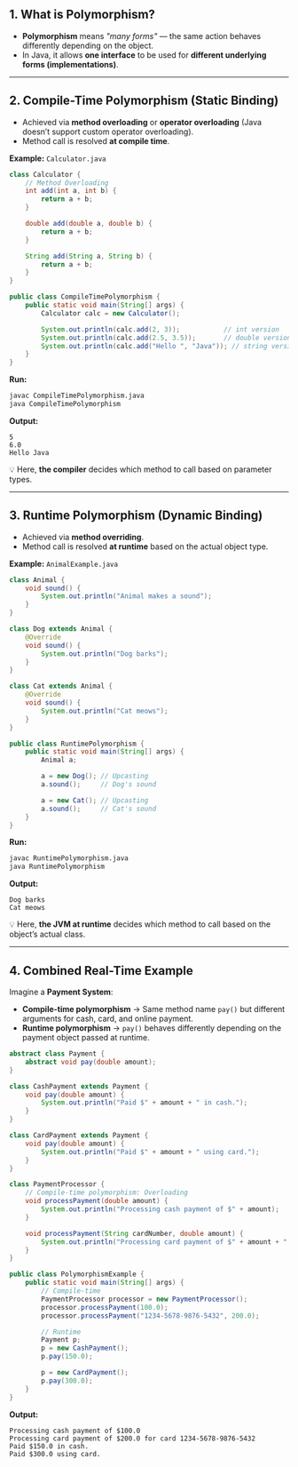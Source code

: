 ## **1. What is Polymorphism?**

* **Polymorphism** means *"many forms"* — the same action behaves differently depending on the object.
* In Java, it allows **one interface** to be used for **different underlying forms (implementations)**.

---

## **2. Compile-Time Polymorphism** (Static Binding)

* Achieved via **method overloading** or **operator overloading** (Java doesn’t support custom operator overloading).
* Method call is resolved **at compile time**.

**Example:** `Calculator.java`

```java
class Calculator {
    // Method Overloading
    int add(int a, int b) {
        return a + b;
    }

    double add(double a, double b) {
        return a + b;
    }

    String add(String a, String b) {
        return a + b;
    }
}

public class CompileTimePolymorphism {
    public static void main(String[] args) {
        Calculator calc = new Calculator();

        System.out.println(calc.add(2, 3));           // int version
        System.out.println(calc.add(2.5, 3.5));       // double version
        System.out.println(calc.add("Hello ", "Java")); // string version
    }
}
```

**Run:**

```bash
javac CompileTimePolymorphism.java
java CompileTimePolymorphism
```

**Output:**

```
5
6.0
Hello Java
```

💡 Here, **the compiler** decides which method to call based on parameter types.

---

## **3. Runtime Polymorphism** (Dynamic Binding)

* Achieved via **method overriding**.
* Method call is resolved **at runtime** based on the actual object type.

**Example:** `AnimalExample.java`

```java
class Animal {
    void sound() {
        System.out.println("Animal makes a sound");
    }
}

class Dog extends Animal {
    @Override
    void sound() {
        System.out.println("Dog barks");
    }
}

class Cat extends Animal {
    @Override
    void sound() {
        System.out.println("Cat meows");
    }
}

public class RuntimePolymorphism {
    public static void main(String[] args) {
        Animal a;

        a = new Dog(); // Upcasting
        a.sound();     // Dog's sound

        a = new Cat(); // Upcasting
        a.sound();     // Cat's sound
    }
}
```

**Run:**

```bash
javac RuntimePolymorphism.java
java RuntimePolymorphism
```

**Output:**

```
Dog barks
Cat meows
```

💡 Here, **the JVM at runtime** decides which method to call based on the object’s actual class.

---

## **4. Combined Real-Time Example**

Imagine a **Payment System**:

* **Compile-time polymorphism** → Same method name `pay()` but different arguments for cash, card, and online payment.
* **Runtime polymorphism** → `pay()` behaves differently depending on the payment object passed at runtime.

```java
abstract class Payment {
    abstract void pay(double amount);
}

class CashPayment extends Payment {
    void pay(double amount) {
        System.out.println("Paid $" + amount + " in cash.");
    }
}

class CardPayment extends Payment {
    void pay(double amount) {
        System.out.println("Paid $" + amount + " using card.");
    }
}

class PaymentProcessor {
    // Compile-time polymorphism: Overloading
    void processPayment(double amount) {
        System.out.println("Processing cash payment of $" + amount);
    }

    void processPayment(String cardNumber, double amount) {
        System.out.println("Processing card payment of $" + amount + " for card " + cardNumber);
    }
}

public class PolymorphismExample {
    public static void main(String[] args) {
        // Compile-time
        PaymentProcessor processor = new PaymentProcessor();
        processor.processPayment(100.0);
        processor.processPayment("1234-5678-9876-5432", 200.0);

        // Runtime
        Payment p;
        p = new CashPayment();
        p.pay(150.0);

        p = new CardPayment();
        p.pay(300.0);
    }
}
```

**Output:**

```
Processing cash payment of $100.0
Processing card payment of $200.0 for card 1234-5678-9876-5432
Paid $150.0 in cash.
Paid $300.0 using card.
```

